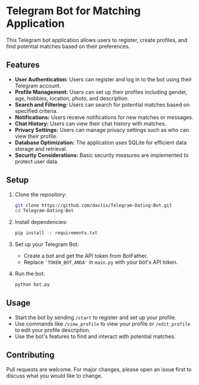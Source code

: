 # Telegram Bot for Matching Application

This Telegram bot application allows users to register, create profiles, and find potential matches based on their preferences.

## Features

- **User Authentication:** Users can register and log in to the bot using their Telegram account.
- **Profile Management:** Users can set up their profiles including gender, age, hobbies, location, photo, and description.
- **Search and Filtering:** Users can search for potential matches based on specified criteria.
- **Notifications:** Users receive notifications for new matches or messages.
- **Chat History:** Users can view their chat history with matches.
- **Privacy Settings:** Users can manage privacy settings such as who can view their profile.
- **Database Optimization:** The application uses SQLite for efficient data storage and retrieval.
- **Security Considerations:** Basic security measures are implemented to protect user data.

## Setup

1. Clone the repository:
   ```bash
   git clone https://github.com/davlix/Telegram-Dating-Bot.git
   cd Telegram-Dating-Bot
   ```

2. Install dependencies:
   ```bash
   pip install -r requirements.txt
   ```

3. Set up your Telegram Bot:
   - Create a bot and get the API token from BotFather.
   - Replace `'TOKEN_BOT_ANDA'` in `main.py` with your bot's API token.

4. Run the bot:
   ```bash
   python bot.py
   ```

## Usage

- Start the bot by sending `/start` to register and set up your profile.
- Use commands like `/view_profile` to view your profile or `/edit_profile` to edit your profile description.
- Use the bot's features to find and interact with potential matches.

## Contributing

Pull requests are welcome. For major changes, please open an issue first to discuss what you would like to change.
